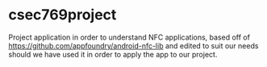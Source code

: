 # csec769project
Project application in order to understand NFC applications, based off of https://github.com/appfoundry/android-nfc-lib and edited to suit our needs should we have used it in order to apply the app to our project.
